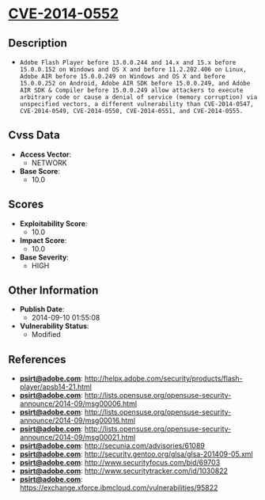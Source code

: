 
# [CVE-2014-0552](https://cve.mitre.org/cgi-bin/cvename.cgi?name=CVE-2014-0552)

## Description

- `Adobe Flash Player before 13.0.0.244 and 14.x and 15.x before 15.0.0.152 on Windows and OS X and before 11.2.202.406 on Linux, Adobe AIR before 15.0.0.249 on Windows and OS X and before 15.0.0.252 on Android, Adobe AIR SDK before 15.0.0.249, and Adobe AIR SDK & Compiler before 15.0.0.249 allow attackers to execute arbitrary code or cause a denial of service (memory corruption) via unspecified vectors, a different vulnerability than CVE-2014-0547, CVE-2014-0549, CVE-2014-0550, CVE-2014-0551, and CVE-2014-0555.`

## Cvss Data

- **Access Vector**:
  - NETWORK
- **Base Score**:
  - 10.0

## Scores

- **Exploitability Score**:
  - 10.0
- **Impact Score**:
  - 10.0
- **Base Severity**:
  - HIGH

## Other Information

- **Publish Date**:
  - 2014-09-10 01:55:08
- **Vulnerability Status**:
  - Modified

## References

- **psirt@adobe.com**: http://helpx.adobe.com/security/products/flash-player/apsb14-21.html
- **psirt@adobe.com**: http://lists.opensuse.org/opensuse-security-announce/2014-09/msg00006.html
- **psirt@adobe.com**: http://lists.opensuse.org/opensuse-security-announce/2014-09/msg00016.html
- **psirt@adobe.com**: http://lists.opensuse.org/opensuse-security-announce/2014-09/msg00021.html
- **psirt@adobe.com**: http://secunia.com/advisories/61089
- **psirt@adobe.com**: http://security.gentoo.org/glsa/glsa-201409-05.xml
- **psirt@adobe.com**: http://www.securityfocus.com/bid/69703
- **psirt@adobe.com**: http://www.securitytracker.com/id/1030822
- **psirt@adobe.com**: https://exchange.xforce.ibmcloud.com/vulnerabilities/95822
